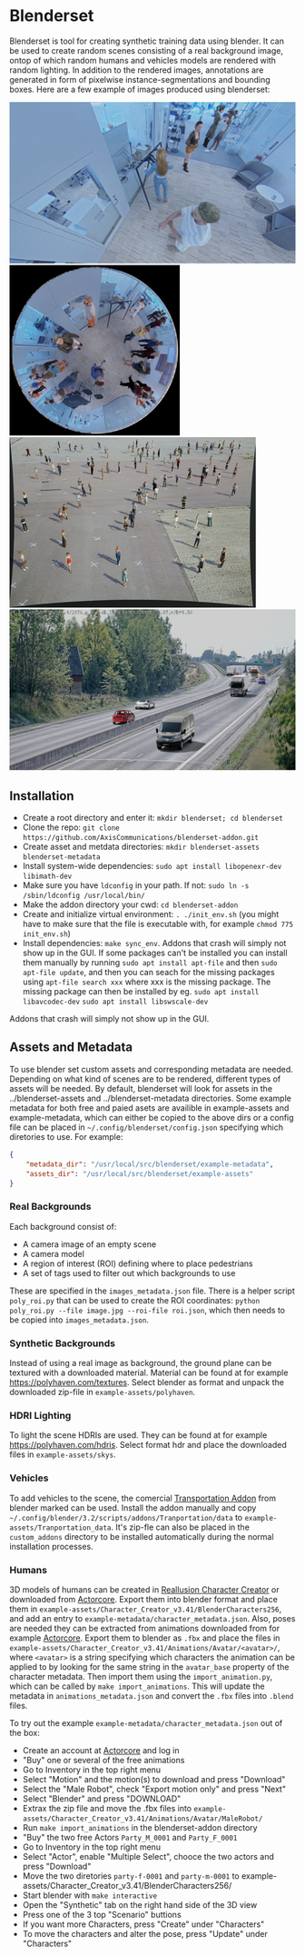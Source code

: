 # Blenderset

Blenderset is tool for creating synthetic training data using blender. It can be used
to create random scenes consisting of a real background image, ontop of which random
humans and vehicles models are rendered with random lighting. In addition to the
rendered images, annotations are generated in form of pixelwise
instance-segmentations and bounding boxes. Here are a few example of images produced using blenderset:

[![](example-images/office_realback_tumb.jpg)](example-images/office_realback.jpg)
[![](example-images/fisheye_office_tumb.jpg)](example-images/fisheye_office.jpg)
[![](example-images/nyhamnen_tumb.jpg)](example-images/nyhamnen.jpg)
[![](example-images/real_highway_tumb.jpg)](example-images/real_highway.jpg)

## Installation

* Create a root directory and enter it: `mkdir blenderset; cd blenderset`
* Clone the repo: `git clone https://github.com/AxisCommunications/blenderset-addon.git`
* Create asset and metdata directories: `mkdir blenderset-assets blenderset-metadata`
* Install system-wide dependencies: `sudo apt install libopenexr-dev libimath-dev`
* Make sure you have `ldconfig` in your path. If not: `sudo ln -s /sbin/ldconfig /usr/local/bin/`
* Make the addon directory your cwd: `cd blenderset-addon`
* Create and initialize virtual environment: `. ./init_env.sh` (you might have to make
  sure that the file is executable with, for example `chmod 775 init_env.sh`)
* Install dependencies: `make sync_env`.
  Addons that crash will simply not show up in the GUI.
  If some packages can't be installed you can install them manually by running
  `sudo apt install apt-file` and then `sudo apt-file update`, and then you can seach for
  the missing packages using `apt-file search xxx` where xxx is the missing package.
  The missing package can then be installed by eg.
  `sudo apt install libavcodec-dev`
  `sudo apt install libswscale-dev`

Addons that crash will simply not show up in the GUI.


## Assets and Metadata

To use blender set custom assets and corresponding metadata are needed.
Depending on what kind of scenes are to be rendered, different types of assets
will be needed. By default, blenderset will look for assets in the
../blenderset-assets and ../blenderset-metadata directories. Some example metadata
for both free and paied asets are availible in example-assets and example-metadata,
which can either be copied to the above dirs or a config file can be placed in
`~/.config/blenderset/config.json` specifying which diretories to use. For example:

```json
{
    "metadata_dir": "/usr/local/src/blenderset/example-metadata",
    "assets_dir": "/usr/local/src/blenderset/example-assets"
}
```


### Real Backgrounds

Each background consist of:

* A camera image of an empty scene
* A camera model
* A region of interest (ROI) defining where to place pedestrians
* A set of tags used to filter out which backgrounds to use

These are specified in the `images_metadata.json` file. There is a helper script
`poly_roi.py` that can be used to create the ROI coordinates:
`python poly_roi.py --file image.jpg --roi-file roi.json`, which then needs to be
copied into `images_metadata.json`.


### Synthetic Backgrounds

Instead of using a real image as background, the ground plane can be textured with a
 downloaded material. Material can be found at for example
https://polyhaven.com/textures. Select blender as format and unpack the downloaded
zip-file in `example-assets/polyhaven`.


### HDRI Lighting

To light the scene HDRIs are used. They can be found at for example
https://polyhaven.com/hdris. Select format hdr and place the downloaded files in
`example-assets/skys`.


### Vehicles

To add vehicles to the scene, the comercial
[Transportation Addon](https://blendermarket.com/products/transportation) from
blender marked can be used. Install the addon manually and copy
`~/.config/blender/3.2/scripts/addons/Tranportation/data` to
`example-assets/Tranportation_data`. It's zip-fle can also be placed in
the `custom_addons` directory to be installed automatically during the normal
installation processes.


### Humans

3D models of humans can be created in
[Reallusion Character Creator](https://www.reallusion.com/character-creator/)
or downloaded from [Actorcore](https://actorcore.reallusion.com/). Export them into
blender format and place them in
`example-assets/Character_Creator_v3.41/BlenderCharacters256`, and add an entry to
`example-metadata/character_metadata.json`.
Also, poses are needed
they can be extracted from animations downloaded from for example [Actorcore](https://actorcore.reallusion.com/).
Export them to blender as `.fbx` and place the files in
`example-assets/Character_Creator_v3.41/Animations/Avatar/<avatar>/`, where
`<avatar>` is a string specifying which characters the animation can be applied to by
looking for the same string in the `avatar_base` property of the character metadata.
Then import them using the `import_animation.py`,
which can be called by `make import_animations`.
This will update the metadata in `animations_metadata.json` and convert the `.fbx`
files into `.blend` files.

To try out the example `example-metadata/character_metadata.json` out of the box:

* Create an account at [Actorcore](https://actorcore.reallusion.com/) and log in
* "Buy" one or several of the free animations
* Go to Inventory in the top right menu
* Select "Motion" and the motion(s) to download and press "Download"
* Select the "Male Robot", check "Export motion only" and press "Next"
* Select "Blender" and press "DOWNLOAD"
* Extrax the zip file and move the .fbx files into `example-assets/Character_Creator_v3.41/Animations/Avatar/MaleRobot/`
* Run `make import_animations` in the blenderset-addon directory
* "Buy" the two free Actors `Party_M_0001` and `Party_F_0001`
* Go to Inventory in the top right menu
* Select "Actor", enable "Multiple Select", chooce the two  actors and press "Download"
* Move the two diretories `party-f-0001` and `party-m-0001` to example-assets/Character_Creator_v3.41/BlenderCharacters256/
* Start blender with `make interactive`
* Open the "Synthetic" tab on the right hand side of the 3D view
* Press one of the 3 top "Scenario" buttions
* If you want more Characters, press "Create" under "Characters"
* To move the characters and alter the pose, press "Update" under "Characters"
